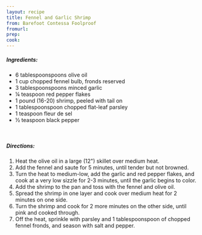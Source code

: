 ```yaml
---
layout: recipe
title: Fennel and Garlic Shrimp
from: Barefoot Contessa Foolproof
fromurl: 
prep: 
cook: 
---
```


##### Ingredients:

* 6 tablespoonspoons olive oil
* 1 cup chopped fennel bulb, fronds reserved
* 3 tablespoonspoons minced garlic
* ¼ teaspoon red pepper flakes
* 1 pound (16-20) shrimp, peeled with tail on
* 1 tablespoonspoon chopped flat-leaf parsley
* 1 teaspoon fleur de sel
* ½ teaspoon black pepper

<br>

##### Directions:

1. Heat the olive oil in a large (12") skillet over medium heat.
2. Add the fennel and saute for 5 minutes, until tender but not browned.
3. Turn the heat to medium-low, add the garlic and red pepper flakes, and cook at a very low sizzle for 2-3 minutes, until the garlic begins to color.
4. Add the shrimp to the pan and toss with the fennel and olive oil.
5. Spread the shrimp in one layer and cook over medium heat for 2 minutes on one side. 
6. Turn the shrimp and cook for 2 more minutes on the other side, until pink and cooked through.
7. Off the heat, sprinkle with parsley and 1 tablespoonspoon of chopped fennel fronds, and season with salt and pepper.
